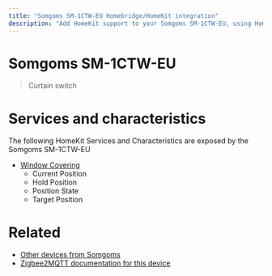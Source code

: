 ```yaml
---
title: "Somgoms SM-1CTW-EU Homebridge/HomeKit integration"
description: "Add HomeKit support to your Somgoms SM-1CTW-EU, using Homebridge, Zigbee2MQTT and homebridge-z2m."
---
```

<!---
This file has been GENERATED using src/docgen/docgen.ts
DO NOT EDIT THIS FILE MANUALLY!
-->
# Somgoms SM-1CTW-EU
> Curtain switch


# Services and characteristics
The following HomeKit Services and Characteristics are exposed by
the Somgoms SM-1CTW-EU

* [Window Covering](../../cover.md)
  * Current Position
  * Hold Position
  * Position State
  * Target Position


# Related
* [Other devices from Somgoms](../index.md#somgoms)
* [Zigbee2MQTT documentation for this device](https://www.zigbee2mqtt.io/devices/SM-1CTW-EU.html)